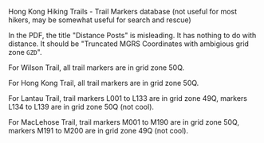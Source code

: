 Hong Kong Hiking Trails - Trail Markers database (not useful for most hikers, may be somewhat useful for search and rescue)

In the PDF, the title "Distance Posts" is misleading. It has nothing to do with distance. It should be "Truncated MGRS Coordinates with ambigious grid zone `GZD`".

For Wilson Trail, all trail markers are in grid zone 50Q.

For Hong Kong Trail, all trail markers are in grid zone 50Q.

For Lantau Trail, trail markers L001 to L133 are in grid zone 49Q, markers L134 to L139 are in grid zone 50Q (not cool).

For MacLehose Trail, trail markers M001 to M190 are in grid zone 50Q, markers M191 to M200 are in grid zone 49Q (not cool).
